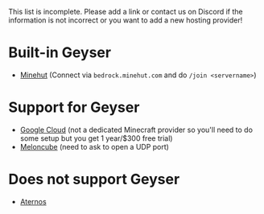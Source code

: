 This list is incomplete. Please add a link or contact us on Discord if the information is not incorrect or you want to add a new hosting provider!

# Built-in Geyser
* [Minehut](https://minehut.com/) (Connect via `bedrock.minehut.com` and do `/join <servername>`)

# Support for Geyser
* [Google Cloud](https://cloud.google.com/) (not a dedicated Minecraft provider so you'll need to do some setup but you get 1 year/$300 free trial)
* [Meloncube](https://www.meloncube.net/) (need to ask to open a UDP port)

# Does not support Geyser
* [Aternos](https://aternos.org/)